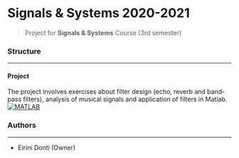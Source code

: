 # Signals & Systems 2020-2021
> Project for **Signals & Systems** Course (3rd semester)

### Structure
---
#### Project

The project involves exercises about filter design (echo, reverb and band-pass filters), analysis of musical signals and application of filters in Matlab. [![MATLAB](https://img.shields.io/badge/-MATLAB-%230076A8?logo=mathworks&logoColor=white)](https://www.mathworks.com/products/matlab.html)

### Authors
---

- Eirini Donti (Owner)

<!-- ### License
--- -->

